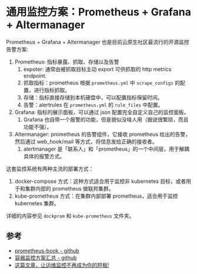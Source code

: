 # 通用监控方案：Prometheus + Grafana + Altermanager

Prometheus + Grafana + Altermanager 也是目前云原生社区最流行的开源监控告警方案:

1. Prometheus: 指标暴露、抓取、存储以及告警
   1. expoter: 通常由被抓取目标主动 export 可供抓取的 http metrics endpoint.
   2. 抓取指标：prometheus 根据 `prometheus.yml` 中 `scrape_configs` 的配置，进行指标抓取。
   3. 存储：指标直接存储到本机硬盘中，可以配置指标保留时间。
   4. 告警：alertrules 在 `prometheus.yml` 的 `rule_files` 中配置。
2. Grafana: 指标的展示面板，可以通过 json 配置完全自定义自己的监控面板。
   1. Grafana 也自带一个报警的功能，但是貌似没啥人用（据说很繁琐，而且功能不强）。
3. Altermanager: prometheus 的告警组件，它接收 prometheus 给出的告警，然后通过 web_hook/mail 等方式，将信息发给正确的接收者。
   1. alertmanager 是「联系人」和「prometheus」的一个中间层，用于解耦具体的报警方式。


这套监控系统有两种主流的部署方式：

1. docker-compose 方式：这种方式适合用于监控非 kubernetes 目标，或者用于和集群内部的 prometheus 做联邦集群。
2. kube-prometheus 方式：在集群内部部署 prometheus，适合用于监控 kubernetes 集群。

详细的内容参见 `dockprom` 和 `kube-prometheus` 文件夹。

## 参考

- [prometheus-book - github](https://github.com/yunlzheng/prometheus-book)
- [容器监控方案汇总  - github](https://github.com/yasongxu/container-monitor)
- [这篇文章，让运维监控不再成为你的短板!](https://segmentfault.com/a/1190000020990098)
